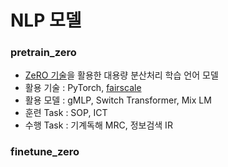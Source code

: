 # NLP 모델

### pretrain_zero

* [ZeRO 기술](https://arxiv.org/abs/1910.02054)을 활용한 대용량 분산처리 학습 언어 모델
* 활용 기술 : PyTorch, [fairscale](https://github.com/facebookresearch/fairscale)
* 활용 모델 : gMLP, Switch Transformer, Mix LM
* 훈련 Task : SOP, ICT
* 수행 Task : 기계독해 MRC, 정보검색 IR

### finetune_zero
